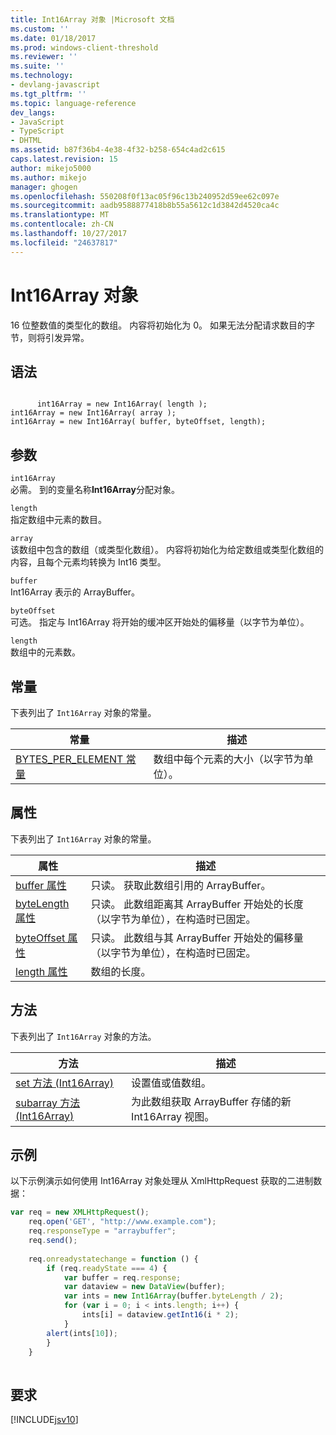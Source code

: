 ```yaml
---
title: Int16Array 对象 |Microsoft 文档
ms.custom: ''
ms.date: 01/18/2017
ms.prod: windows-client-threshold
ms.reviewer: ''
ms.suite: ''
ms.technology:
- devlang-javascript
ms.tgt_pltfrm: ''
ms.topic: language-reference
dev_langs:
- JavaScript
- TypeScript
- DHTML
ms.assetid: b87f36b4-4e38-4f32-b258-654c4ad2c615
caps.latest.revision: 15
author: mikejo5000
ms.author: mikejo
manager: ghogen
ms.openlocfilehash: 550208f0f13ac05f96c13b240952d59ee62c097e
ms.sourcegitcommit: aadb9588877418b8b55a5612c1d3842d4520ca4c
ms.translationtype: MT
ms.contentlocale: zh-CN
ms.lasthandoff: 10/27/2017
ms.locfileid: "24637817"
---
```

# <a name="int16array-object"></a>Int16Array 对象
16 位整数值的类型化的数组。 内容将初始化为 0。 如果无法分配请求数目的字节，则将引发异常。  
  
## <a name="syntax"></a>语法  
  
```  
  
      int16Array = new Int16Array( length );  
int16Array = new Int16Array( array );  
int16Array = new Int16Array( buffer, byteOffset, length);  
```  
  
## <a name="parameters"></a>参数  
 `int16Array`  
 必需。 到的变量名称**Int16Array**分配对象。  
  
 `length`  
 指定数组中元素的数目。  
  
 `array`  
 该数组中包含的数组（或类型化数组）。 内容将初始化为给定数组或类型化数组的内容，且每个元素均转换为 Int16 类型。  
  
 `buffer`  
 Int16Array 表示的 ArrayBuffer。  
  
 `byteOffset`  
 可选。 指定与 Int16Array 将开始的缓冲区开始处的偏移量（以字节为单位）。  
  
 `length`  
 数组中的元素数。  
  
## <a name="constants"></a>常量  
 下表列出了 `Int16Array` 对象的常量。  
  
|常量|描述|  
|--------------|-----------------|  
|[BYTES_PER_ELEMENT 常量](../../javascript/reference/bytes-per-element-constant-int16array.md)|数组中每个元素的大小（以字节为单位）。|  
  
## <a name="properties"></a>属性  
 下表列出了 `Int16Array` 对象的常量。  
  
|属性|描述|  
|--------------|-----------------|  
|[buffer 属性](../../javascript/reference/buffer-property-int16array.md)|只读。 获取此数组引用的 ArrayBuffer。|  
|[byteLength 属性](../../javascript/reference/byteoffset-property-int16array.md)|只读。 此数组距离其 ArrayBuffer 开始处的长度（以字节为单位），在构造时已固定。|  
|[byteOffset 属性](../../javascript/reference/byteoffset-property-int16array.md)|只读。 此数组与其 ArrayBuffer 开始处的偏移量（以字节为单位），在构造时已固定。|  
|[length 属性](../../javascript/reference/length-property-int16array.md)|数组的长度。|  
  
## <a name="methods"></a>方法  
 下表列出了 `Int16Array` 对象的方法。  
  
|方法|描述|  
|------------|-----------------|  
|[set 方法 (Int16Array)](../../javascript/reference/set-method-int16array.md)|设置值或值数组。|  
|[subarray 方法 (Int16Array)](../../javascript/reference/subarray-method-int16array.md)|为此数组获取 ArrayBuffer 存储的新 Int16Array 视图。|  
  
## <a name="example"></a>示例  
 以下示例演示如何使用 Int16Array 对象处理从 XmlHttpRequest 获取的二进制数据：  
  
```JavaScript  
var req = new XMLHttpRequest();  
    req.open('GET', "http://www.example.com");  
    req.responseType = "arraybuffer";  
    req.send();  
  
    req.onreadystatechange = function () {  
        if (req.readyState === 4) {  
            var buffer = req.response;  
            var dataview = new DataView(buffer);  
            var ints = new Int16Array(buffer.byteLength / 2);  
            for (var i = 0; i < ints.length; i++) {  
                ints[i] = dataview.getInt16(i * 2);  
            }  
        alert(ints[10]);  
        }  
    }  
  
```  
  
## <a name="requirements"></a>要求  
 [!INCLUDE[jsv10](../../javascript/reference/includes/jsv10-md.md)]